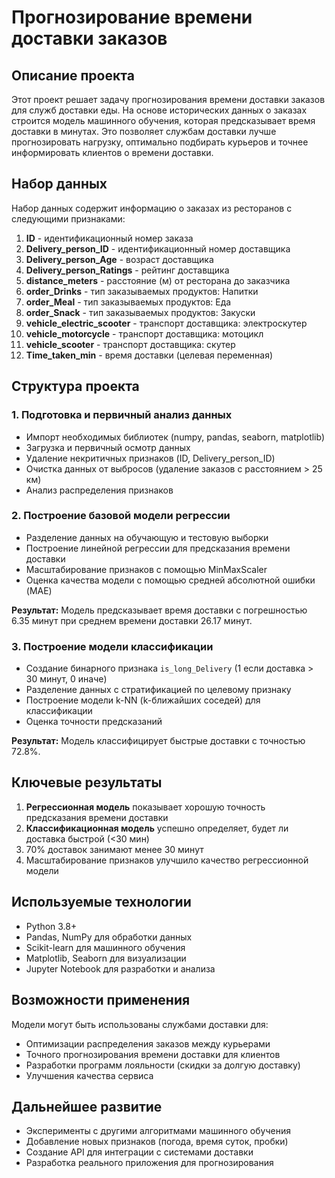 # Прогнозирование времени доставки заказов

## Описание проекта

Этот проект решает задачу прогнозирования времени доставки заказов для служб доставки еды. На основе исторических данных о заказах строится модель машинного обучения, которая предсказывает время доставки в минутах. Это позволяет службам доставки лучше прогнозировать нагрузку, оптимально подбирать курьеров и точнее информировать клиентов о времени доставки.

## Набор данных

Набор данных содержит информацию о заказах из ресторанов с следующими признаками:

1. **ID** - идентификационный номер заказа
2. **Delivery_person_ID** - идентификационный номер доставщика
3. **Delivery_person_Age** - возраст доставщика
4. **Delivery_person_Ratings** - рейтинг доставщика
5. **distance_meters** - расстояние (м) от ресторана до заказчика
6. **order_Drinks** - тип заказываемых продуктов: Напитки
7. **order_Meal** - тип заказываемых продуктов: Еда
8. **order_Snack** - тип заказываемых продуктов: Закуски
9. **vehicle_electric_scooter** - транспорт доставщика: электроскутер
10. **vehicle_motorcycle** - транспорт доставщика: мотоцикл
11. **vehicle_scooter** - транспорт доставщика: скутер
12. **Time_taken_min** - время доставки (целевая переменная)

## Структура проекта

### 1. Подготовка и первичный анализ данных
- Импорт необходимых библиотек (numpy, pandas, seaborn, matplotlib)
- Загрузка и первичный осмотр данных
- Удаление некритичных признаков (ID, Delivery_person_ID)
- Очистка данных от выбросов (удаление заказов с расстоянием > 25 км)
- Анализ распределения признаков

### 2. Построение базовой модели регрессии
- Разделение данных на обучающую и тестовую выборки
- Построение линейной регрессии для предсказания времени доставки
- Масштабирование признаков с помощью MinMaxScaler
- Оценка качества модели с помощью средней абсолютной ошибки (MAE)

**Результат:** Модель предсказывает время доставки с погрешностью 6.35 минут при среднем времени доставки 26.17 минут.

### 3. Построение модели классификации
- Создание бинарного признака `is_long_Delivery` (1 если доставка > 30 минут, 0 иначе)
- Разделение данных с стратификацией по целевому признаку
- Построение модели k-NN (k-ближайших соседей) для классификации
- Оценка точности предсказаний

**Результат:** Модель классифицирует быстрые доставки с точностью 72.8%.

## Ключевые результаты

1. **Регрессионная модель** показывает хорошую точность предсказания времени доставки
2. **Классификационная модель** успешно определяет, будет ли доставка быстрой (<30 мин)
3. 70% доставок занимают менее 30 минут
4. Масштабирование признаков улучшило качество регрессионной модели

## Используемые технологии

- Python 3.8+
- Pandas, NumPy для обработки данных
- Scikit-learn для машинного обучения
- Matplotlib, Seaborn для визуализации
- Jupyter Notebook для разработки и анализа

## Возможности применения

Модели могут быть использованы службами доставки для:
- Оптимизации распределения заказов между курьерами
- Точного прогнозирования времени доставки для клиентов
- Разработки программ лояльности (скидки за долгую доставку)
- Улучшения качества сервиса

## Дальнейшее развитие

- Эксперименты с другими алгоритмами машинного обучения
- Добавление новых признаков (погода, время суток, пробки)
- Создание API для интеграции с системами доставки
- Разработка реального приложения для прогнозирования